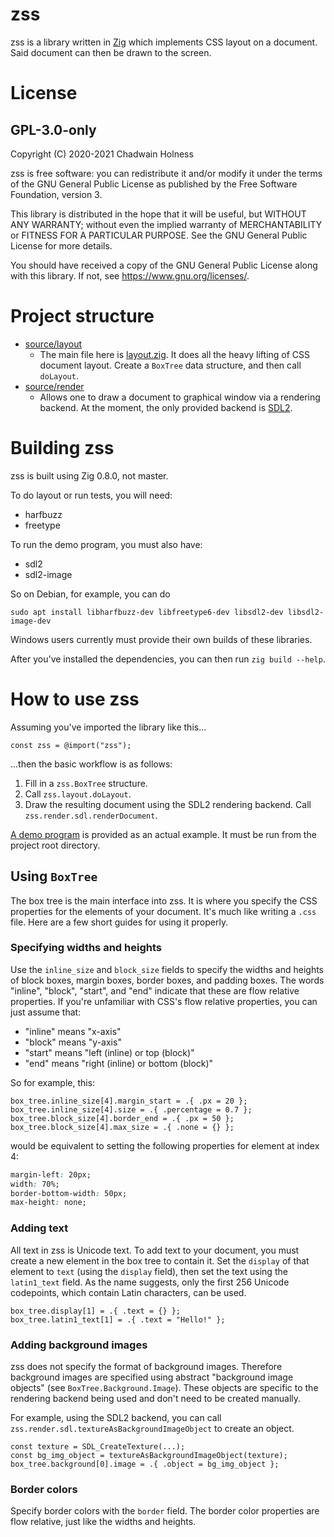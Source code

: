 # zss
zss is a library written in [Zig](https://ziglang.org/) which implements CSS layout on a document. Said document can then be drawn to the screen.

# License
## GPL-3.0-only
Copyright (C) 2020-2021 Chadwain Holness

zss is free software: you can redistribute it and/or modify it under the terms of the GNU General Public License as published by the Free Software Foundation, version 3.

This library is distributed in the hope that it will be useful, but WITHOUT ANY WARRANTY; without even the implied warranty of MERCHANTABILITY or FITNESS FOR A PARTICULAR PURPOSE.  See the GNU General Public License for more details.

You should have received a copy of the GNU General Public License along with this library.  If not, see <https://www.gnu.org/licenses/>.

# Project structure
- [source/layout](source/layout)
  - The main file here is [layout.zig](source/layout/layout.zig). It does all the heavy lifting of CSS document layout. Create a `BoxTree` data structure, and then call `doLayout`.
- [source/render](source/render)
  - Allows one to draw a document to graphical window via a rendering backend. At the moment, the only provided backend is [SDL2](source/render/sdl.zig).

# Building zss
zss is built using Zig 0.8.0, not master.

To do layout or run tests, you will need:
- harfbuzz
- freetype

To run the demo program, you must also have:
- sdl2
- sdl2-image

So on Debian, for example, you can do
```
sudo apt install libharfbuzz-dev libfreetype6-dev libsdl2-dev libsdl2-image-dev
```

Windows users currently must provide their own builds of these libraries.

After you've installed the dependencies, you can then run `zig build --help`.

# How to use zss
Assuming you've imported the library like this...
```zig
const zss = @import("zss");
```
...then the basic workflow is as follows:
1. Fill in a `zss.BoxTree` structure.
2. Call `zss.layout.doLayout`.
3. Draw the resulting document using the SDL2 rendering backend. Call `zss.render.sdl.renderDocument`.

[A demo program](demo/demo.zig) is provided as an actual example. It must be run from the project root directory.

## Using `BoxTree`
The box tree is the main interface into zss. It is where you specify the CSS properties for the elements of your document. It's much like writing a `.css` file. Here are a few short guides for using it properly.

### Specifying widths and heights
Use the `inline_size` and `block_size` fields to specify the widths and heights of block boxes, margin boxes, border boxes, and padding boxes.
The words "inline", "block", "start", and "end" indicate that these are flow relative properties.
If you're unfamiliar with CSS's flow relative properties, you can just assume that:
- "inline" means "x-axis"
- "block" means "y-axis"
- "start" means "left (inline) or top (block)"
- "end" means "right (inline) or bottom (block)"

So for example, this:
```zig
box_tree.inline_size[4].margin_start = .{ .px = 20 };
box_tree.inline_size[4].size = .{ .percentage = 0.7 };
box_tree.block_size[4].border_end = .{ .px = 50 };
box_tree.block_size[4].max_size = .{ .none = {} };
```
would be equivalent to setting the following properties for element at index 4:
```css
margin-left: 20px;
width: 70%;
border-bottom-width: 50px;
max-height: none;
```

### Adding text
All text in zss is Unicode text. To add text to your document, you must create a new element in the box tree to contain it.
Set the `display` of that element to `text` (using the `display` field), then set the text using the `latin1_text` field.
As the name suggests, only the first 256 Unicode codepoints, which contain Latin characters, can be used.
```zig
box_tree.display[1] = .{ .text = {} };
box_tree.latin1_text[1] = .{ .text = "Hello!" };
```

### Adding background images
zss does not specify the format of background images. Therefore background images are specified using abstract "background image objects" (see `BoxTree.Background.Image`).
These objects are specific to the rendering backend being used and don't need to be created manually.

For example, using the SDL2 backend, you can call `zss.render.sdl.textureAsBackgroundImageObject` to create an object.
```zig
const texture = SDL_CreateTexture(...);
const bg_img_object = textureAsBackgroundImageObject(texture);
box_tree.background[0].image = .{ .object = bg_img_object };
```

### Border colors
Specify border colors with the `border` field. The border color properties are flow relative, just like the widths and heights.
